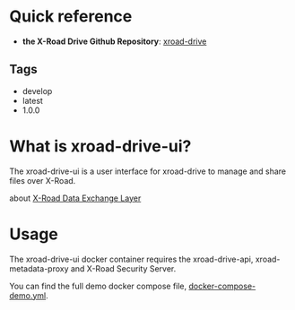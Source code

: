 # Quick reference
* **the X-Road Drive Github Repository**: [xroad-drive](https://github.com/yamatokataoka/xroad-drive)

## Tags
* develop
* latest
* 1.0.0

# What is xroad-drive-ui?
The xroad-drive-ui is a user interface for xroad-drive to manage and share files over X-Road.

about [X-Road Data Exchange Layer](https://github.com/nordic-institute/X-Road)

# Usage
The xroad-drive-ui docker container requires the xroad-drive-api, xroad-metadata-proxy and X-Road Security Server.

You can find the full demo docker compose file, [docker-compose-demo.yml](https://github.com/yamatokataoka/xroad-drive/blob/master/docker-compose-demo.yml).

